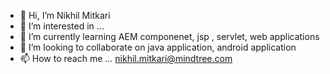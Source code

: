 - 👋 Hi, I’m Nikhil Mitkari
- 👀 I’m interested in ...
- 🌱 I’m currently learning AEM componenet, jsp , servlet, web applications
- 💞️ I’m looking to collaborate on java application, android application
- 📫 How to reach me ... nikhil.mitkari@mindtree.com

<!---
m1064642/m1064642 is a ✨ special ✨ repository because its `README.md` (this file) appears on your GitHub profile.
You can click the Preview link to take a look at your changes.
--->
